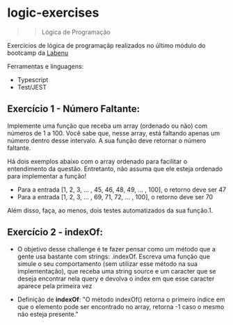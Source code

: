 # logic-exercises

> > Lógica de Programação

Exercícios de lógica de programaçãp realizados no último módulo do bootcamp da [Labenu](https://labenu.com.br/)

Ferramentas e linguagens:

- Typescript
- Test/JEST

## Exercício 1 - Número Faltante:

<p>Implemente uma função que receba um array (ordenado ou não) com números de 1 a 100. Você sabe que, nesse array, está faltando apenas um número dentro desse intervalo. A sua função deve retornar o número faltante.</p>

<p> Há dois exemplos abaixo com o array ordenado para facilitar o entendimento da questão. Entretanto, não assuma que ele esteja ordenado para implementar a função! </p>
<ul>
  
<li> Para a entrada [1, 2, 3, ... , 45, 46, 48, 49, ... , 100], o retorno deve ser 47 </li>
<li> Para a entrada [1, 2, 3, ... , 69, 71, 72, ... , 100], o retorno deve ser 70 </li>

</ul>
<p>Além disso, faça, ao menos, dois testes automatizados da sua função.1.<p>

## Exercício 2 - indexOf:

- O objetivo desse challenge é te fazer pensar como um método que a gente usa bastante com strings: .indexOf. Escreva uma função que simule o seu comportamento (sem utilizar esse método na sua implementação), que receba uma string source e um caracter que se deseja encontrar nela query e devolva o index em que esse caracter aparece pela primeira vez

- Definição de <b>indexOf</b>: "O método indexOf() retorna o primeiro índice em que o elemento pode ser encontrado no array, retorna -1 caso o mesmo não esteja presente."
